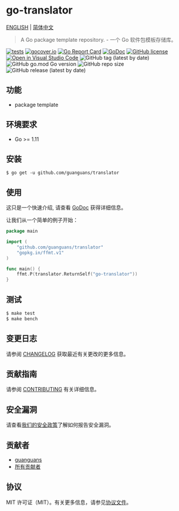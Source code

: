 # go-translator

[ENGLISH](README.md) | [简体中文](README-zh_CN.md)

> A Go package template repository. - 一个 Go 软件包模板存储库。

[![tests](https://github.com/guanguans/translator/workflows/tests/badge.svg)](https://github.com/guanguans/translator/actions)
[![gocover.io](https://gocover.io/_badge/github.com/guanguans/translator)](https://gocover.io/github.com/guanguans/translator)
[![Go Report Card](https://goreportcard.com/badge/github.com/guanguans/translator)](https://goreportcard.com/report/github.com/guanguans/translator)
[![GoDoc](https://godoc.org/github.com/guanguans/translator?status.svg)](https://godoc.org/github.com/guanguans/translator)
[![GitHub license](https://img.shields.io/github/license/guanguans/translator.svg)](https://github.com/guanguans/translator/blob/master/LICENSE)
[![Open in Visual Studio Code](https://open.vscode.dev/badges/open-in-vscode.svg)](https://open.vscode.dev/guanguans/translator)
![GitHub tag (latest by date)](https://img.shields.io/github/v/tag/guanguans/translator)
![GitHub go.mod Go version](https://img.shields.io/github/go-mod/go-version/guanguans/translator)
![GitHub repo size](https://img.shields.io/github/repo-size/guanguans/translator)
![GitHub release (latest by date)](https://img.shields.io/github/v/release/guanguans/translator)

## 功能

* package template

## 环境要求

* Go >= 1.11

## 安装

``` shell script
$ go get -u github.com/guanguans/translator
```

## 使用

这只是一个快速介绍, 请查看 [GoDoc](https://godoc.org/github.com/guanguans/translator) 获得详细信息。

让我们从一个简单的例子开始：

``` go
package main

import (
	"github.com/guanguans/translator"
	"gopkg.in/ffmt.v1"
)

func main() {
	ffmt.P(translator.ReturnSelf("go-translator"))
}
```

## 测试

``` bash
$ make test
$ make bench
```

## 变更日志

请参阅 [CHANGELOG](CHANGELOG.md) 获取最近有关更改的更多信息。

## 贡献指南

请参阅 [CONTRIBUTING](.github/CONTRIBUTING.md) 有关详细信息。

## 安全漏洞

请查看[我们的安全政策](../../security/policy)了解如何报告安全漏洞。

## 贡献者

* [guanguans](https://github.com/guanguans)
* [所有贡献者](../../contributors)

## 协议

MIT 许可证（MIT）。有关更多信息，请参见[协议文件](LICENSE)。
